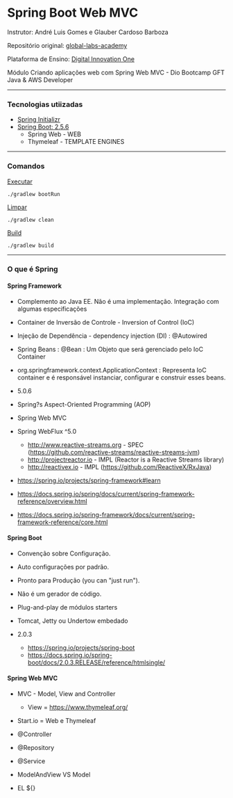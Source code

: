 # Spring Boot Web MVC

Instrutor: André Luis Gomes e Glauber Cardoso Barboza

Repositório original: [global-labs-academy](https://github.com/andrelugomes/global-labs-academy)

Plataforma de Ensino: [Digital Innovation One](https://digitalinnovation.one/sign-up?ref=K5EF2VCVKA)

Módulo Criando aplicações web com Spring Web MVC - Dio Bootcamp GFT Java & AWS Developer


<hr>


### Tecnologias utiizadas
- [Spring Initializr](https://start.spring.io/)
- [Spring Boot: 2.5.6](https://spring.io/projects/spring-boot)
  - Spring Web - WEB
  - Thymeleaf - TEMPLATE ENGINES


<hr>


### Comandos

[Executar](https://docs.gradle.org/current/userguide/command_line_interface.html#sec:command_line_executing_tasks)

``` ./gradlew bootRun ```

[Limpar](https://docs.gradle.org/current/userguide/command_line_interface.html#cleaning_outputs)

``` ./gradlew clean ```

[Build](https://docs.gradle.org/current/userguide/command_line_interface.html#computing_all_outputs)

``` ./gradlew build ```


<hr>

### O que é Spring

#### Spring Framework

+ Complemento ao Java EE. Não é uma implementação. Integração com algumas especificações
+ Container de Inversão de Controle - Inversion of Control (IoC)
+ Injeção de Dependência - dependency injection (DI) : @Autowired
+ Spring Beans : <bean/>  @Bean : Um Objeto que será gerenciado pelo IoC Container
+ org.springframework.context.ApplicationContext : Representa IoC container e é responsável instanciar, configurar e construir esses beans.
+ 5.0.6
+ Spring?s Aspect-Oriented Programming (AOP)
+ Spring Web MVC
+ Spring WebFlux ^5.0
	- http://www.reactive-streams.org - SPEC (https://github.com/reactive-streams/reactive-streams-jvm)

	+ http://projectreactor.io - IMPL (Reactor is a Reactive Streams library)
	+ http://reactivex.io - IMPL (https://github.com/ReactiveX/RxJava)

+ https://spring.io/projects/spring-framework#learn
+ https://docs.spring.io/spring/docs/current/spring-framework-reference/overview.html
+ https://docs.spring.io/spring-framework/docs/current/spring-framework-reference/core.html

#### Spring Boot

+ Convenção sobre Configuração.
+ Auto configurações por padrão.
+ Pronto para Produção (you can "just run").
+ Não é um gerador de código.
+ Plug-and-play de módulos starters
+ Tomcat, Jetty ou Undertow embedado
+ 2.0.3

	+ https://spring.io/projects/spring-boot
	+ https://docs.spring.io/spring-boot/docs/2.0.3.RELEASE/reference/htmlsingle/


#### Spring Web MVC

+ MVC - Model, View and Controller

	+ View = https://www.thymeleaf.org/

+ Start.io = Web e Thymeleaf

+ @Controller
+ @Repository
+ @Service
+ ModelAndView VS Model
+ EL ${}